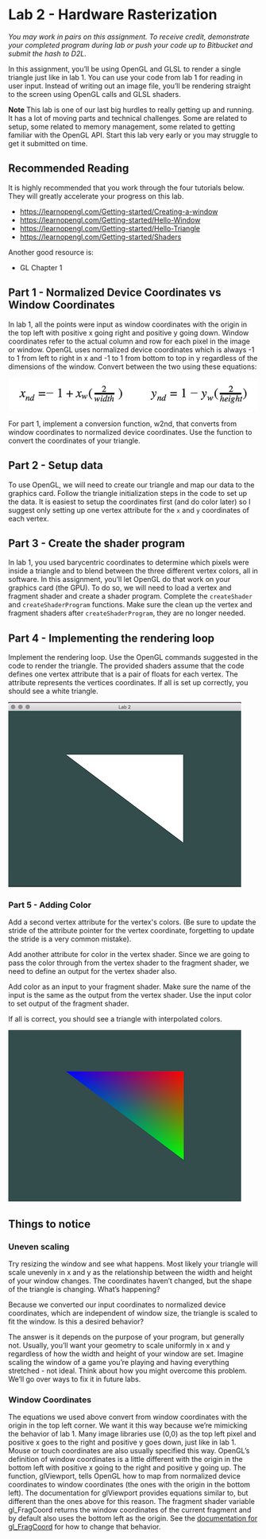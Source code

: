 # Lab 2 - Hardware Rasterization

*You may work in pairs on this assignment. To receive credit, demonstrate your
completed program during lab or push your code up to Bitbucket and submit the
hash to D2L.*

In this assignment, you’ll be using OpenGL and GLSL to render a single triangle
just like in lab 1.  You can use your code from lab 1 for reading in user input.
Instead of writing out an image file, you’ll be rendering straight to the screen
using OpenGL calls and GLSL shaders.

**Note** This lab is one of our last big hurdles to really getting up and
running.  It has a lot of moving parts and technical challenges.  Some are
related to setup, some related to memory management, some related to getting
familiar with the OpenGL API.  Start this lab very early or you may struggle to
get it submitted on time.

## Recommended Reading

It is highly recommended that you work through the four tutorials below.
They will greatly accelerate your progress on this lab.

- https://learnopengl.com/Getting-started/Creating-a-window
- https://learnopengl.com/Getting-started/Hello-Window
- https://learnopengl.com/Getting-started/Hello-Triangle
- https://learnopengl.com/Getting-started/Shaders

Another good resource is:

- GL Chapter 1

## Part 1 - Normalized Device Coordinates vs Window Coordinates

In lab 1, all the points were input as window coordinates with the origin in the
top left with positive x going right and positive y going down. Window
coordinates refer to the actual column and row for each pixel in the image or
window. OpenGL uses normalized device coordinates which is always -1 to 1 from
left to right in x and -1 to 1 from bottom to top in y regardless of the
dimensions of the window. Convert between the two using these equations:

![x_nd = -1+x_w*(2/width)    y_nd = 1 - y_w*(2/height)](./img/lab2equations.png)

For part 1, implement a conversion function, w2nd, that converts from window
coordinates to normalized device coordinates. Use the function to convert the
coordinates of your triangle.

## Part 2 - Setup data

To use OpenGL, we will need to create our triangle and map our data to the
graphics card. Follow the triangle initialization steps in the code to set up
the data.  It is easiest to setup the coordinates first (and do color later) so
I suggest only setting up one vertex attribute for the `x` and `y` coordinates
of each vertex.

## Part 3 - Create the shader program

In lab 1, you used barycentric coordinates to determine which pixels were inside
a triangle and to blend between the three different vertex colors, all in
software. In this assignment, you’ll let OpenGL do that work on your graphics
card (the GPU).  To do so, we will need to load a vertex and fragment shader and
create a shader program.  Complete the `createShader` and `createShaderProgram`
functions. Make sure the clean up the vertex and fragment shaders after
`createShaderProgram`, they are no longer needed.

## Part 4 - Implementing the rendering loop

Implement the rendering loop. Use the OpenGL commands suggested in the code to
render the triangle.  The provided shaders assume that the code defines one
vertex attribute that is a pair of floats for each vertex.  The attribute
represents the vertices coordinates.  If all is set up correctly, you should see
a white triangle.

![White triangle](./img/triangle.png)


### Part 5 - Adding Color

Add a second vertex attribute for the vertex's colors.  (Be sure to update the
stride of the attribute pointer for the vertex coordinate, forgetting to update
the stride is a very common mistake).

Add another attribute for color in the vertex shader. Since we are going to pass
the color through from the vertex shader to the fragment shader, we need to
define an output for the vertex shader also.

Add color as an input to your fragment shader. Make sure the name of the input
is the same as the output from the vertex shader.  Use the input color to set
output of the fragment shader.

If all is correct, you should see a triangle with interpolated colors.

![Multicolor triangle](./img/colors.png)

## Things to notice

### Uneven scaling

Try resizing the window and see what happens. Most likely your triangle will
scale unevenly in x and y as the relationship between the width and height of
your window changes. The coordinates haven’t changed, but the shape of the
triangle is changing. What’s happening?

Because we converted our input coordinates to normalized device coordinates,
which are independent of window size, the triangle is scaled to fit the window.
Is this a desired behavior?

The answer is it depends on the purpose of your program, but generally not.
Usually, you’ll want your geometry to scale uniformly in x and y regardless of
how the width and height of your window are set. Imagine scaling the window of a
game you’re playing and having everything stretched - not ideal. Think about how
you might overcome this problem.  We’ll go over ways to fix it in future labs.

### Window Coordinates

The equations we used above convert from window coordinates with the origin in
the top left corner. We want it this way because we’re mimicking the behavior of
lab 1. Many image libraries use (0,0) as the top left pixel and positive x goes
to the right and positive y goes down, just like in lab 1. Mouse or touch
coordinates are also usually specified this way. OpenGL’s definition of window
coordinates is a little different with the origin in the bottom left with
positive x going to the right and positive y going up. The function, glViewport,
tells OpenGL how to map from normalized device coordinates to window coordinates
(the ones with the origin in the bottom left). The documentation for glViewport
provides equations similar to, but different than the ones above for this
reason. The fragment shader variable gl_FragCoord returns the window coordinates
of the current fragment and by default also uses the bottom left as the origin.
See the [documentation for
gl_FragCoord](https://www.opengl.org/sdk/docs/man/html/gl_FragCoord.xhtml) for
how to change that behavior.

